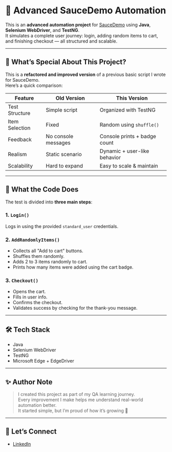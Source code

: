 # 🚀 Advanced SauceDemo Automation

This is an **advanced automation project** for [SauceDemo](https://www.saucedemo.com/) using **Java**, **Selenium WebDriver**, and **TestNG**.  
It simulates a complete user journey: login, adding random items to cart, and finishing checkout — all structured and scalable.

---

## 🧠 What’s Special About This Project?

This is a **refactored and improved version** of a previous basic script I wrote for SauceDemo.  
Here’s a quick comparison:

| Feature | Old Version | This Version |
|--------|-------------|--------------|
| Test Structure | Simple script | Organized with TestNG |
| Item Selection | Fixed | Random using `shuffle()` |
| Feedback | No console messages | Console prints + badge count |
| Realism | Static scenario | Dynamic + user-like behavior |
| Scalability | Hard to expand | Easy to scale & maintain |

---

## 🧪 What the Code Does

The test is divided into **three main steps**:

### 1. `Login()`
Logs in using the provided `standard_user` credentials.

### 2. `AddRandomlyItems()`
- Collects all "Add to cart" buttons.
- Shuffles them randomly.
- Adds 2 to 3 items randomly to cart.
- Prints how many items were added using the cart badge.

### 3. `Checkout()`
- Opens the cart.
- Fills in user info.
- Confirms the checkout.
- Validates success by checking for the thank-you message.

---

## 🛠️ Tech Stack

- Java
- Selenium WebDriver
- TestNG
- Microsoft Edge + EdgeDriver

---

## ✨ Author Note

> I created this project as part of my QA learning journey.  
> Every improvement I make helps me understand real-world automation better.  
> It started simple, but I’m proud of how it’s growing 🌱

---

## 🔗 Let’s Connect

- [LinkedIn](https://www.linkedin.com/in/lubab-alkhaldi/)
